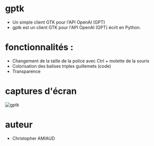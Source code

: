 # gptk

- Un simple client GTK pour l'API OpenAI (GPT)
- gptk est un client GTK pour l'API OpenAI (GPT) écrit en Python.

# fonctionnalités :
- Changement de la taille de la police avec Ctrl + molette de la souris
- Colorisation des balises triples guillemets (code)
- Transparence

# captures d'écran
![gptk](https://user-images.githubusercontent.com/10388619/233463315-27b39e4b-6620-4ac7-892e-aca147a8cb00.png)

# auteur
- Christopher AMIAUD
